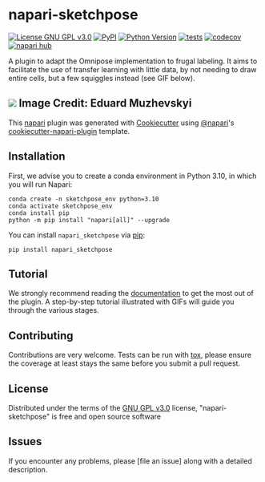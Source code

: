 # napari-sketchpose

[![License GNU GPL v3.0](https://img.shields.io/pypi/l/napari-sketchpose.svg?color=green)](https://github.com/koopa31/napari-sketchpose/raw/main/LICENSE)
[![PyPI](https://img.shields.io/pypi/v/napari-sketchpose.svg?color=green)](https://pypi.org/project/napari-sketchpose)
[![Python Version](https://img.shields.io/pypi/pyversions/napari-sketchpose.svg?color=green)](https://python.org)
[![tests](https://github.com/koopa31/napari-sketchpose/workflows/tests/badge.svg)](https://github.com/koopa31/napari-sketchpose/actions)
[![codecov](https://codecov.io/gh/koopa31/napari-sketchpose/branch/main/graph/badge.svg)](https://codecov.io/gh/koopa31/napari-sketchpose)
[![napari hub](https://img.shields.io/endpoint?url=https://api.napari-hub.org/shields/napari-sketchpose)](https://napari-hub.org/plugins/napari-sketchpose)

A plugin to adapt the Omnipose implementation to frugal labeling. It aims to facilitate the use of transfer learning
with little data, by not needing to draw entire cells, but a few squiggles instead (see GIF below).

![](https://bitbucket.org/koopa31/napari-sketchpose/raw/b691817e9e20a3c1c2bc69277579f6fb9b26354e/images/frugalpose.gif)
Image Credit: Eduard Muzhevskyi
----------------------------------

This [napari] plugin was generated with [Cookiecutter] using [@napari]'s [cookiecutter-napari-plugin] template.

<!--
Don't miss the full getting started guide to set up your new package:
https://github.com/napari/cookiecutter-napari-plugin#getting-started

and review the napari docs for plugin developers:
https://napari.org/stable/plugins/index.html
-->

## Installation



First, we advise you to create a conda environment in Python 3.10, in which you will run Napari:

    conda create -n sketchpose_env python=3.10
    conda activate sketchpose_env
    conda install pip
    python -m pip install "napari[all]" --upgrade

You can install `napari_sketchpose` via [pip]:

    pip install napari_sketchpose

## Tutorial

We strongly recommend reading the [documentation] to get the most out of the plugin.
A step-by-step tutorial illustrated with GIFs will guide you through the various stages.

## Contributing

Contributions are very welcome. Tests can be run with [tox], please ensure
the coverage at least stays the same before you submit a pull request.

## License

Distributed under the terms of the [GNU GPL v3.0] license,
"napari-sketchpose" is free and open source software

## Issues

If you encounter any problems, please [file an issue] along with a detailed description.

[napari]: https://github.com/napari/napari
[Cookiecutter]: https://github.com/audreyr/cookiecutter
[@napari]: https://github.com/napari
[MIT]: http://opensource.org/licenses/MIT
[BSD-3]: http://opensource.org/licenses/BSD-3-Clause
[GNU GPL v3.0]: http://www.gnu.org/licenses/gpl-3.0.txt
[GNU LGPL v3.0]: http://www.gnu.org/licenses/lgpl-3.0.txt
[Apache Software License 2.0]: http://www.apache.org/licenses/LICENSE-2.0
[Mozilla Public License 2.0]: https://www.mozilla.org/media/MPL/2.0/index.txt
[cookiecutter-napari-plugin]: https://github.com/napari/cookiecutter-napari-plugin

[napari]: https://github.com/napari/napari
[tox]: https://tox.readthedocs.io/en/latest/
[pip]: https://pypi.org/project/pip/
[PyPI]: https://pypi.org/
[documentation]: https://sketchpose-doc.readthedocs.io/en/latest/
